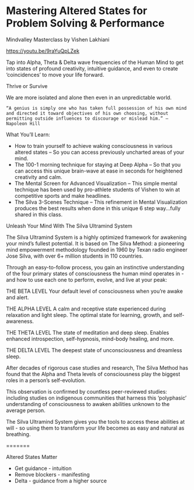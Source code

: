 # Mastering Altered States for Problem Solving & Performance

Mindvalley Masterclass by Vishen Lakhiani

https://youtu.be/9raYuQpLZek

Tap into Alpha, Theta & Delta wave frequencies of the Human Mind to get into states of profound creativity, intuitive guidance, and even to create ‘coincidences’ to move your life forward.

Thrive or Survive

We are more isolated and alone then even in an unpredictable world.

    “A genius is simply one who has taken full possession of his own mind and directed it toward objectives of his own choosing, without permitting outside influences to discourage or mislead him.” ― Napoleon Hill

What You’ll Learn:

- How to train yourself to achieve waking consciousness in various altered states – So you can access previously uncharted areas of your mind.
- The 100-1 morning technique for staying at Deep Alpha – So that you can access this unique brain-wave at ease in seconds for heightened creativity and calm.
- The Mental Screen for Advanced Visualization – This simple mental technique has been used by pro-athlete students of Vishen to win at competitive sports and make headlines.
- The Silva 3-Scenes Technique – This refinement in Mental Visualization produces the best results when done in this unique 6 step way...fully shared in this class.

Unleash Your Mind With The Silva Ultramind System

The Silva Ultramind System is a highly optimized framework for awakening your mind’s fullest potential. It is based on The Silva Method: a pioneering mind empowerment methodology founded in 1960 by Texan radio engineer Jose Silva, with over 6+ million students in 110 countries.

Through an easy-to-follow process, you gain an instinctive understanding of the four primary states of consciousness the human mind operates in - and how to use each one to perform, evolve, and live at your peak:

THE BETA LEVEL
Your default level of consciousness when you’re awake and alert.

THE ALPHA LEVEL
A calm and receptive state experienced during relaxation and light sleep. The optimal state for learning, growth, and self-awareness.

THE THETA LEVEL
The state of meditation and deep sleep. Enables enhanced introspection, self-hypnosis, mind-body healing, and more.

THE DELTA LEVEL
The deepest state of unconsciousness and dreamless sleep.

After decades of rigorous case studies and research, The Silva Method has found that the Alpha and Theta levels of consciousness play the biggest roles in a person’s self-evolution.

This observation is confirmed by countless peer-reviewed studies: including studies on indigenous communities that harness this ‘polyphasic’ understanding of consciousness to awaken abilities unknown to the average person.

The Silva Ultramind System gives you the tools to access these abilities at will - so using them to transform your life becomes as easy and natural as breathing.

=======

Altered States Matter

- Get guidance - intuition
- Remove blockers - manifesting
- Delta - guidance from a higher source
